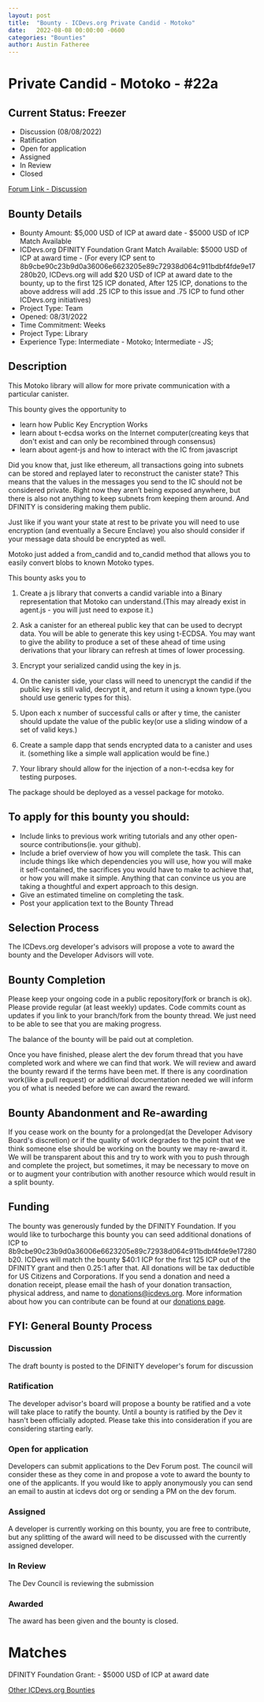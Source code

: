 ```yaml
---
layout: post
title:  "Bounty - ICDevs.org Private Candid - Motoko"
date:   2022-08-08 00:00:00 -0600
categories: "Bounties"
author: Austin Fatheree
---
```


# Private Candid - Motoko - #22a

## Current Status: Freezer

* Discussion (08/08/2022)
* Ratification 
* Open for application
* Assigned 
* In Review 
* Closed 

[Forum Link - Discussion](https://forum.dfinity.org/t/icdevs-org-bounty-23a-private-candid-motoko/14792)

## Bounty Details

* Bounty Amount: $5,000 USD of ICP at award date - $5000 USD of ICP Match Available
* ICDevs.org DFINITY Foundation Grant Match Available: $5000 USD of ICP at award time - (For every ICP sent to 8b9cbe90c23b9d0a36006e6623205e89c72938d064c911bdbf4fde9e17280b20, ICDevs.org will add $20 USD of ICP at award date to the bounty, up to the first 125 ICP donated, After 125 ICP, donations to the above address will add .25 ICP to this issue and .75 ICP to fund other ICDevs.org initiatives)
* Project Type: Team
* Opened: 08/31/2022
* Time Commitment: Weeks
* Project Type: Library
* Experience Type: Intermediate - Motoko; Intermediate - JS; 

## Description

This Motoko library will allow for more private communication with a particular canister.

This bounty gives the opportunity to

* learn how Public Key Encryption Works
* learn about t-ecdsa works on the Internet computer(creating keys that don't exist and can only be recombined through consensus)
* learn about agent-js and how to interact with the IC from javascript

Did you know that, just like ethereum, all transactions going into subnets can be stored and replayed later to reconstruct the canister state? This means that the values in the messages you send to the IC should not be considered private. Right now they aren’t being exposed anywhere, but there is also not anything to keep subnets from keeping them around.  And DFINITY is considering making them public.

Just like if you want your state at rest to be private you will need to use encryption (and eventually a Secure Enclave) you also should consider if your message data should be encrypted as well.

Motoko just added a from_candid and to_candid method that allows you to easily convert blobs to known Motoko types.

This bounty asks you to 

1. Create a js library that converts a candid variable into a Binary representation that Motoko can understand.(This may already exist in  agent.js - you will just need to expose it.)

2. Ask a canister for an ethereal public key that can be used to decrypt data. You will be able to generate this key using t-ECDSA. You may want to give the ability to produce a set of these ahead of time using derivations that your library can refresh at times of lower processing.

3. Encrypt your serialized candid using the key in js.

4. On the canister side, your class will need to unencrypt the candid if the public key is still valid, decrypt it, and return it using a known type.(you should use generic types for this).

5. Upon each x number of successful calls or after y time, the canister should update the value of the public key(or use a sliding window of a set of valid keys.)

6. Create a sample dapp that sends encrypted data to a canister and uses it. (something like a simple wall application would be fine.)

7. Your library should allow for the injection of a non-t-ecdsa key for testing purposes.

The package should be deployed as a vessel package for motoko.


## To apply for this bounty you should:

* Include links to previous work writing tutorials and any other open-source contributions(ie. your github).
* Include a brief overview of how you will complete the task. This can include things like which dependencies you will use, how you will make it self-contained, the sacrifices you would have to make to achieve that, or how you will make it simple. Anything that can convince us you are taking a thoughtful and expert approach to this design.
* Give an estimated timeline on completing the task.
* Post your application text to the Bounty Thread

## Selection Process

The ICDevs.org developer's advisors will propose a vote to award the bounty and the Developer Advisors will vote.

## Bounty Completion

Please keep your ongoing code in a public repository(fork or branch is ok). Please provide regular (at least weekly) updates.  Code commits count as updates if you link to your branch/fork from the bounty thread.  We just need to be able to see that you are making progress.

The balance of the bounty will be paid out at completion.

Once you have finished, please alert the dev forum thread that you have completed work and where we can find that work.  We will review and award the bounty reward if the terms have been met.  If there is any coordination work(like a pull request) or additional documentation needed we will inform you of what is needed before we can award the reward.

## Bounty Abandonment and Re-awarding

If you cease work on the bounty for a prolonged(at the Developer Advisory Board's discretion) or if the quality of work degrades to the point that we think someone else should be working on the bounty we may re-award it.  We will be transparent about this and try to work with you to push through and complete the project, but sometimes, it may be necessary to move on or to augment your contribution with another resource which would result in a split bounty.

## Funding

The bounty was generously funded by the DFINITY Foundation. If you would like to turbocharge this bounty you can seed additional donations of ICP to 8b9cbe90c23b9d0a36006e6623205e89c72938d064c911bdbf4fde9e17280b20.  ICDevs will match the bounty $40:1 ICP for the first 125 ICP out of the DFINITY grant and then 0.25:1 after that.  All donations will be tax deductible for US Citizens and Corporations.  If you send a donation and need a donation receipt, please email the hash of your donation transaction, physical address, and name to donations@icdevs.org.  More information about how you can contribute can be found at our [donations page](https://icdevs.org/donations.html).


## FYI: General Bounty Process

### Discussion

The draft bounty is posted to the DFINITY developer's forum for discussion

### Ratification

The developer advisor's board will propose a bounty be ratified and a vote will take place to ratify the bounty.  Until a bounty is ratified by the Dev it hasn't been officially adopted. Please take this into consideration if you are considering starting early.

### Open for application

Developers can submit applications to the Dev Forum post.  The council will consider these as they come in and propose a vote to award the bounty to one of the applicants.  If you would like to apply anonymously you can send an email to austin at icdevs dot org or sending a PM on the dev forum.

### Assigned

A developer is currently working on this bounty, you are free to contribute, but any splitting of the award will need to be discussed with the currently assigned developer.

### In Review

The Dev Council is reviewing the submission

### Awarded

The award has been given and the bounty is closed.

# Matches

DFINITY Foundation Grant: - $5000 USD of ICP at award date


[Other ICDevs.org Bounties](https://icdevs.org/bounties.html)

